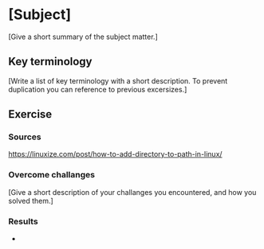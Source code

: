 # [Subject]
[Give a short summary of the subject matter.]

## Key terminology
[Write a list of key terminology with a short description. To prevent duplication you can reference to previous excersizes.]

## Exercise
### Sources
https://linuxize.com/post/how-to-add-directory-to-path-in-linux/


### Overcome challanges
[Give a short description of your challanges you encountered, and how you solved them.]

### Results
- 